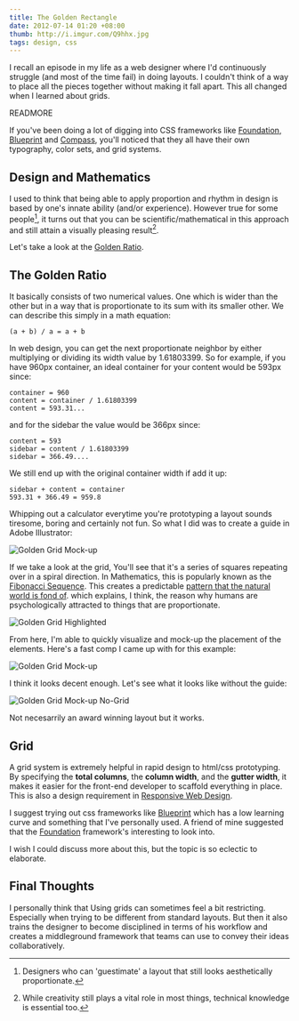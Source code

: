 ```yaml
---
title: The Golden Rectangle
date: 2012-07-14 01:20 +08:00
thumb: http://i.imgur.com/Q9hhx.jpg
tags: design, css
---
```

I recall an episode in my life as a web designer where I'd continuously struggle (and most of the time fail) in doing layouts. I couldn't think of a way to place all the pieces together without making it fall apart. This all changed when I learned about grids.

READMORE

If you've been doing a lot of digging into CSS frameworks like [Foundation](http://zurb.foundation.org), [Blueprint](http://blueprintcss.org/) and [Compass](http://compass-style.org), you'll noticed that they all have their own typography, color sets, and grid systems.

Design and Mathematics
----------------------

I used to think that being able to apply proportion and rhythm in design is based  by one's innate ability (and/or experience). However true for some people[^1], it turns out that you can be scientific/mathematical in this approach and still attain a visually pleasing result[^gr].

[^gr]: While creativity still plays a vital role in most things, technical knowledge is essential too.

Let's take a look at the [Golden Ratio](http://en.wikipedia.org/wiki/Golden_ratio).

The Golden Ratio
----------------

It basically consists of two numerical values. One which is wider than the other but in a way that is proportionate to its sum with its smaller other. We can describe this simply in a math equation:

    (a + b) / a = a + b

In web design, you can get the next proportionate neighbor by either multiplying or dividing its width value by 1.61803399. So for example, if you have 960px container, an ideal container for your content would be 593px since:

    container = 960
    content = container / 1.61803399
    content = 593.31...

and for the sidebar the value would be 366px since:

    content = 593
    sidebar = content / 1.61803399
    sidebar = 366.49....

We still end up with the original container width if add it up:

    sidebar + content = container
    593.31 + 366.49 = 959.8

Whipping out a calculator everytime you're prototyping a layout sounds tiresome, boring and certainly not fun. So what I did was to create a guide in Adobe Illustrator:

![Golden Grid Mock-up](http://i.imgur.com/r5Y3I.png)

If we take a look at the grid, You'll see that it's a series of squares repeating over in a spiral direction. In Mathematics, this is popularly known as the [Fibonacci Sequence](http://en.wikipedia.org/wiki/Fibonacci_number). This creates a predictable [pattern that the natural world is fond of](http://en.wikipedia.org/wiki/Patterns_in_nature). which explains, I think, the reason why humans are psychologically attracted to things that are proportionate.

![Golden Grid Highlighted](http://i.imgur.com/eq99j.jpg)

From here, I'm able to quickly visualize and mock-up the placement of the elements. Here's a fast comp I came up with for this example:

![Golden Grid Mock-up](http://i.imgur.com/pPcZq.jpg)

I think it looks decent enough. Let's see what it looks like without the guide:

![Golden Grid Mock-up No-Grid](http://i.imgur.com/v8Gg9.jpg)

Not necesarrily an award winning layout but it works. 

Grid
----

A grid system is extremely helpful in rapid design to html/css prototyping. By specifying the __total columns__, the __column width__, and the __gutter width__, it makes it easier for the front-end developer to scaffold everything in place. This is also a design requirement in [Responsive Web Design](http://en.wikipedia.org/wiki/Responsive_Web_Design).

I suggest trying out css frameworks like [Blueprint](http://blueprintcss.org) which has a low learning curve and something that I've personally used. A friend of mine suggested that the [Foundation](http://zurb.foundation.org) framework's interesting to look into.

I wish I could discuss more about this, but the topic is so eclectic to elaborate.

Final Thoughts
--------------

I personally think that Using grids can sometimes feel a bit restricting. Especially when trying to be different from standard layouts. But then it also trains the designer to become disciplined in terms of his workflow and creates a middleground framework that teams can use to convey their ideas collaboratively.


[^1]: Designers who can 'guestimate' a layout that still looks aesthetically proportionate.
